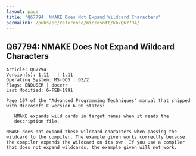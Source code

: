 ```yaml
---
layout: page
title: "Q67794: NMAKE Does Not Expand Wildcard Characters"
permalink: /pubs/pc/reference/microsoft/kb/Q67794/
---
```


## Q67794: NMAKE Does Not Expand Wildcard Characters

	Article: Q67794
	Version(s): 1.11   | 1.11
	Operating System: MS-DOS | OS/2
	Flags: ENDUSER | docerr
	Last Modified: 6-FEB-1991
	
	Page 107 of the "Advanced Programming Techniques" manual that shipped
	with Microsoft C version 6.00 states:
	
	   NMAKE expands wild cards in target names when it reads the
	   description file.
	
	NMAKE does not expand these wildcard characters when passing the
	wildcard to the compiler. The example given works correctly because
	the compiler expands the wildcard on its own. If you use a compiler
	that does not expand wildcards, the example given will not work.
